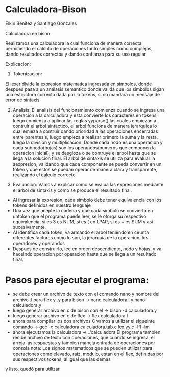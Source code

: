 # Calculadora-Bison

Elkin Benitez y Santiago Gonzales

Calculadora en bison

Realizamos una calculadora la cual funciona de manera correcta permitiendo el calculo de operaciones tanto simples como complejas, dando resultados correctos y dando confianza para su uso regular

Explicacion:

1. Tokenizacion:

El lexer divide la expresion matematica ingresada en simbolos, donde despues pasa a un análasis semantico donde valida que los simbolos sigan una estructura correcta dada por lo tokens,
si no mandara un mensaje de error de sintaxis

2. Analisis:
El analisis del funcionamiento comienza cuando se ingresa una operacion a la calculadora y esta convierte los caracteres en tokens, luego comienza a aplicar las reglas yyparse() las cuales empiezan a contruir el arbol sintactico, el arbol funciona de manera jerarquica lo cual emieza a contruir dando prioridad a las operaciones encerradas entre parentesis, luego empieza a realizar primero la suma y la resta, luego la division y multiplicacion. Donde cada nodo es una operacion y cada subnodo(hojas) son los operandos(numeros que componen la operacion inicial), y se desgloza o se contruye el arbol hasta que se llega a la solucion final.
El arbol de sintaxis se utiliza para evaluar la aexpresion, validando que cada componente se pueda convertir en un token y que estos se puedan operar de manera clara y transparente, realizando el calculo correcto

3. Evaluacion: Vamos a explicar como se evalua las expresiones mediante el arbol de sintaxis y como se produce el resultado final.

- Al ingresar la expresion, cada simbolo debe tener equivalencia con los tokens definidos en nuestro lenguaje
- Una vez que acepte la cadena y que cada simbolo se convierta en untoken que el programa puede leer, se le otorga su respectivo equivalencia, si es 3 es NUM, si es ( en LPAR, si es + es SUM y asi sucesivamente.
- Al identifica cada token, va armando el arbol teniendo en ceunta diferentes factores como lo son, la jerarquia de la operacion, los operadores y operandos
- Despues de construirlo, lee en orden descendiente, nodo y hojas, y va haceindo operacion por operacion hasta que se llega a un resultado final.


# Pasos para ejecutar el programa:

- se debe crear un archivo de texto con el comando nano y nombre del archivo .l para flex y .y para bison -> nano calculadora.l y nano calculadora.y
- luego generar archivo en c de bison con el  -> bison -d calculadora.y
- luego generar archivo en c de flex -> flex calculadora.l
- ahora para compilar los dos archivos C vamos a utilizar el sigueinte comando -> gcc -o calculadora calculadora.tab.c lex.yy.c -lfl -lm
- ahora ejecutamos la calculadora -> ./calculadora
El programa tambien recibe archivo de texto con operaciones, que cuando se ingresa, el arroja las respuestas y tambien maneja entrada de operaciones por consola
nota: Los signos matematicos que se pueden utilizar para operaciones como elevado, raiz, modulo, estan en el flex, definidas por sus respectivos tokens, al igual que las demas

y listo, quedó para utilizar 

